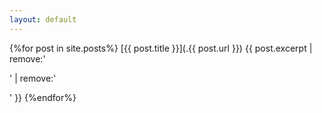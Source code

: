 ```yaml
---
layout: default
---
```


{%for post in site.posts%}
[{{ post.title }}](.{{ post.url }})
{{ post.excerpt | remove:'<p>' | remove:'</p>' }}
{%endfor%}

